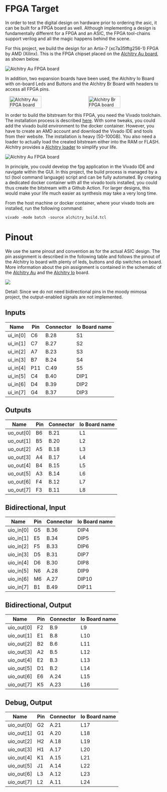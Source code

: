 # FPGA Target

In order to test the digital design on hardware prior to ordering the asic,
it can be built for a FPGA board as well. Although implementing a design is
fundamentally different for a FPGA and an ASIC, the FPGA tool-chains
support verilog and all the magic happens behind the scene.

For this project, we build the design for an Artix-7 (xc7a35tftg256-1) FPGA
by AMD (Xilinx). This is the FPGA chipset placed on the [Alchitry Au board](https://alchitry.com/boards/au/), as shown below.

![Alchitry Au FPGA board](https://cdn.sparkfun.com/assets/parts/1/5/4/0/1/16527-Alchitry_Au_FPGA_Development_Board__Xilinx_Artix_7_-02.jpg)

In addition, two expansion boards have been used, the Alchitry Io Board with on-board Leds and Buttons and the Alchitry Br Board with headers to access all FPGA pins. 

<div style="display: flex; justify-content: center; align-items: center;">
  <img src="https://cdn.sparkfun.com/r/455-455/assets/parts/1/6/2/9/1/17278-Alchitry_Io_Element_Board-04.jpg" alt="Alchitry Au FPGA board" style="width: 45%; margin-right: 5%;" />
  <img src="https://cdn.sparkfun.com/r/455-455/assets/parts/1/5/3/9/8/16524-Alchitry_Br_Prototype_Element_Board-04.jpg" alt="Alchitry Br FPGA board" style="width: 45%;" />
</div>

In order to build the bitstream for this FPGA, you need the Vivado toolchain.
The installation process is described [here](Link). With some tweaks, you could
add the vivado build environment to the docker container. However, you have
to create an AMD account and download the Vivado IDE and tools from their
website. The installation is heavy (50-100GB). You also need a loader to actually load the created bitstream either into the RAM or FLASH. Alchitry
provides a [Alchitry loader](https://alchitry.com/news/alchitry-loader-v2/)
to simplify your life.



 ![Alchitry Au FPGA board](https://cdn.alchitry.com/labs-v2/loader-alpha.png)

In principle, you could develop the fpg application in the Vivado IDE
and navigate within the GUI. In this project, the build process is
managed by a tcl (tool command language) script and can be fully automated.
By creating a dedicated docker container with all the vivado tools
installed, you could thus create the bitstream with a Github Action.
For larger designs, this would make your life much easier as synthesis
may take a very long time.

From the host machine or docker container, where your vivado tools
are installed, run the following command:

```
vivado -mode batch -source alchitry_build.tcl
```



# Pinout

We use the same pinout and convention as for the actual ASIC design. The
pin assignment is described in the following table and follows the pinout
of the Alchitry Io board with plenty of leds, buttons and dip switches on
board. More information about the pin assignment is contained in the
schematic of the [Alchitry Au](https://cdn.alchitry.com/docs/alchitry_au_sch.pdf)
and the [Alchitry Io](https://cdn.alchitry.com/docs/alchitry_io_sch.pdf) board.

![](../docs/figs/Pinout_Alchitry.png)

Detail: Since we do not need bidirectional pins in the moody mimosa project,
the output-enabled signals are not implemented.

## Inputs

| Name     | Pin  | Connector | Io Board name |
| -------- | ---- | --------- | ------------- |
| ui_in[0] | C6   | B.28      | S1            |
| ui_in[1] | C7   | B.27      | S2            |
| ui_in[2] | A7   | B.23      | S3            |
| ui_in[3] | B7   | B.24      | S4            |
| ui_in[4] | P11  | C.49      | S5            |
| ui_in[5] | C4   | B.40      | DIP1          |
| ui_in[6] | D4   | B.39      | DIP2          |
| ui_in[7] | G4   | B.37      | DIP3          |


## Outputs

| Name      | Pin  | Connector | Io Board name |
| --------- | ---- | --------- | ------------- |
| uo_out[0] | B6   | B.21      | L1            |
| uo_out[1] | B5   | B.20      | L2            |
| uo_out[2] | A5   | B.18      | L3            |
| uo_out[3] | A4   | B.17      | L4            |
| uo_out[4] | B4   | B.15      | L5            |
| uo_out[5] | A3   | B.14      | L6            |
| uo_out[6] | F4   | B.12      | L7            |
| uo_out[7] | F3   | B.11      | L8            |

## Bidirectional, Input

| Name      | Pin  | Connector | Io Board name |
| --------- | ---- | --------- | ------------- |
| uio_in[0] | G5   | B.36      | DIP4          |
| uio_in[1] | E5   | B.34      | DIP5          |
| uio_in[2] | F5   | B.33      | DIP6          |
| uio_in[3] | D5   | B.31      | DIP7          |
| uio_in[4] | D6   | B.30      | DIP8          |
| uio_in[5] | N6   | A.28      | DIP9          |
| uio_in[6] | M6   | A.27      | DIP10         |
| uio_in[7] | B1   | B.49      | DIP11         |

## Bidirectional, Output

| Name       | Pin  | Connector | Io Board name |
| ---------- | ---- | --------- | ------------- |
| uio_out[0] | F2   | B.9       | L9            |
| uio_out[1] | E1   | B.8       | L10           |
| uio_out[2] | B2   | B.6       | L11           |
| uio_out[3] | A2   | B.5       | L12           |
| uio_out[4] | E2   | B.3       | L13           |
| uio_out[5] | D1   | B.2       | L14           |
| uio_out[6] | E6   | A.24      | L15           |
| uio_out[7] | K5   | A.23      | L16           |

## Debug, Output

| Name       | Pin  | Connector | Io Board name |
| ---------- | ---- | --------- | ------------- |
| uio_out[0] | G2   | A.21      | L17           |
| uio_out[1] | G1   | A.20      | L18           |
| uio_out[2] | H2   | A.18      | L19           |
| uio_out[3] | H1   | A.17      | L20           |
| uio_out[4] | K1   | A.15      | L21           |
| uio_out[5] | J1   | A.14      | L22           |
| uio_out[6] | L3   | A.12      | L23           |
| uio_out[7] | L2   | A.11      | L24           |

